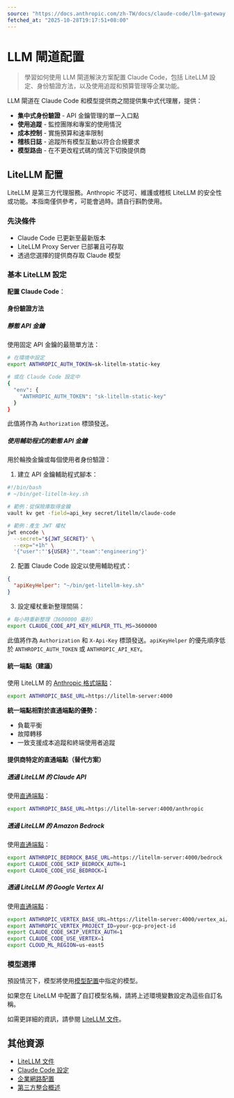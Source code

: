 ```yaml
---
source: "https://docs.anthropic.com/zh-TW/docs/claude-code/llm-gateway.md"
fetched_at: "2025-10-28T19:17:51+08:00"
---
```


# LLM 閘道配置

> 學習如何使用 LLM 閘道解決方案配置 Claude Code，包括 LiteLLM 設定、身份驗證方法，以及使用追蹤和預算管理等企業功能。

LLM 閘道在 Claude Code 和模型提供商之間提供集中式代理層，提供：

* **集中式身份驗證** - API 金鑰管理的單一入口點
* **使用追蹤** - 監控團隊和專案的使用情況
* **成本控制** - 實施預算和速率限制
* **稽核日誌** - 追蹤所有模型互動以符合合規要求
* **模型路由** - 在不更改程式碼的情況下切換提供商

## LiteLLM 配置

<Note>
  LiteLLM 是第三方代理服務。Anthropic 不認可、維護或稽核 LiteLLM 的安全性或功能。本指南僅供參考，可能會過時。請自行斟酌使用。
</Note>

### 先決條件

* Claude Code 已更新至最新版本
* LiteLLM Proxy Server 已部署且可存取
* 透過您選擇的提供商存取 Claude 模型

### 基本 LiteLLM 設定

**配置 Claude Code**：

#### 身份驗證方法

##### 靜態 API 金鑰

使用固定 API 金鑰的最簡單方法：

```bash  theme={null}
# 在環境中設定
export ANTHROPIC_AUTH_TOKEN=sk-litellm-static-key

# 或在 Claude Code 設定中
{
  "env": {
    "ANTHROPIC_AUTH_TOKEN": "sk-litellm-static-key"
  }
}
```

此值將作為 `Authorization` 標頭發送。

##### 使用輔助程式的動態 API 金鑰

用於輪換金鑰或每個使用者身份驗證：

1. 建立 API 金鑰輔助程式腳本：

```bash  theme={null}
#!/bin/bash
# ~/bin/get-litellm-key.sh

# 範例：從保險庫取得金鑰
vault kv get -field=api_key secret/litellm/claude-code

# 範例：產生 JWT 權杖
jwt encode \
  --secret="${JWT_SECRET}" \
  --exp="+1h" \
  '{"user":"'${USER}'","team":"engineering"}'
```

2. 配置 Claude Code 設定以使用輔助程式：

```json  theme={null}
{
  "apiKeyHelper": "~/bin/get-litellm-key.sh"
}
```

3. 設定權杖重新整理間隔：

```bash  theme={null}
# 每小時重新整理（3600000 毫秒）
export CLAUDE_CODE_API_KEY_HELPER_TTL_MS=3600000
```

此值將作為 `Authorization` 和 `X-Api-Key` 標頭發送。`apiKeyHelper` 的優先順序低於 `ANTHROPIC_AUTH_TOKEN` 或 `ANTHROPIC_API_KEY`。

#### 統一端點（建議）

使用 LiteLLM 的 [Anthropic 格式端點](https://docs.litellm.ai/docs/anthropic_unified)：

```bash  theme={null}
export ANTHROPIC_BASE_URL=https://litellm-server:4000
```

**統一端點相對於直通端點的優勢：**

* 負載平衡
* 故障轉移
* 一致支援成本追蹤和終端使用者追蹤

#### 提供商特定的直通端點（替代方案）

##### 透過 LiteLLM 的 Claude API

使用[直通端點](https://docs.litellm.ai/docs/pass_through/anthropic_completion)：

```bash  theme={null}
export ANTHROPIC_BASE_URL=https://litellm-server:4000/anthropic
```

##### 透過 LiteLLM 的 Amazon Bedrock

使用[直通端點](https://docs.litellm.ai/docs/pass_through/bedrock)：

```bash  theme={null}
export ANTHROPIC_BEDROCK_BASE_URL=https://litellm-server:4000/bedrock
export CLAUDE_CODE_SKIP_BEDROCK_AUTH=1
export CLAUDE_CODE_USE_BEDROCK=1
```

##### 透過 LiteLLM 的 Google Vertex AI

使用[直通端點](https://docs.litellm.ai/docs/pass_through/vertex_ai)：

```bash  theme={null}
export ANTHROPIC_VERTEX_BASE_URL=https://litellm-server:4000/vertex_ai/v1
export ANTHROPIC_VERTEX_PROJECT_ID=your-gcp-project-id
export CLAUDE_CODE_SKIP_VERTEX_AUTH=1
export CLAUDE_CODE_USE_VERTEX=1
export CLOUD_ML_REGION=us-east5
```

### 模型選擇

預設情況下，模型將使用[模型配置](/zh-TW/docs/claude-code/bedrock-vertex-proxies#model-configuration)中指定的模型。

如果您在 LiteLLM 中配置了自訂模型名稱，請將上述環境變數設定為這些自訂名稱。

如需更詳細的資訊，請參閱 [LiteLLM 文件](https://docs.litellm.ai/)。

## 其他資源

* [LiteLLM 文件](https://docs.litellm.ai/)
* [Claude Code 設定](/zh-TW/docs/claude-code/settings)
* [企業網路配置](/zh-TW/docs/claude-code/network-config)
* [第三方整合概述](/zh-TW/docs/claude-code/third-party-integrations)

